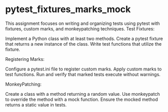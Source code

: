 # pytest_fixtures_marks_mock
This assignment focuses on writing and organizing tests using pytest with fixtures, custom marks, and monkeypatching techniques. 
Test Fixtures:

Implement a Python class with at least two methods.
Create a pytest fixture that returns a new instance of the class.
Write test functions that utilize the fixture.

Registering Marks:

Configure a pytest.ini file to register custom marks.
Apply custom marks to test functions.
Run and verify that marked tests execute without warnings.

MonkeyPatching:

Create a class with a method returning a random value.
Use monkeypatch to override the method with a mock function.
Ensure the mocked method returns a static value in tests.